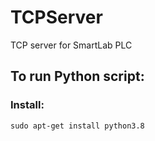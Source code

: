 # TCPServer
TCP server for SmartLab PLC


## To run Python script:
### Install:
``` 
sudo apt-get install python3.8
```
### 

